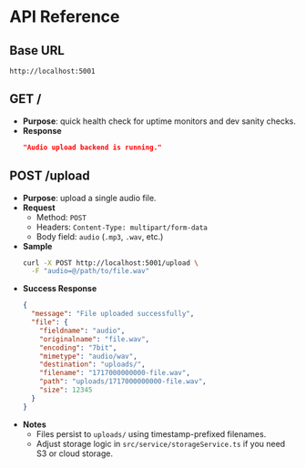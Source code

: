 # API Reference

## Base URL
```
http://localhost:5001
```

## GET /
- **Purpose**: quick health check for uptime monitors and dev sanity checks.
- **Response**
  ```json
  "Audio upload backend is running."
  ```

## POST /upload
- **Purpose**: upload a single audio file.
- **Request**
  - Method: `POST`
  - Headers: `Content-Type: multipart/form-data`
  - Body field: `audio` (`.mp3`, `.wav`, etc.)
- **Sample**
  ```bash
  curl -X POST http://localhost:5001/upload \
    -F "audio=@/path/to/file.wav"
  ```
- **Success Response**
  ```json
  {
    "message": "File uploaded successfully",
    "file": {
      "fieldname": "audio",
      "originalname": "file.wav",
      "encoding": "7bit",
      "mimetype": "audio/wav",
      "destination": "uploads/",
      "filename": "1717000000000-file.wav",
      "path": "uploads/1717000000000-file.wav",
      "size": 12345
    }
  }
  ```
- **Notes**
  - Files persist to `uploads/` using timestamp-prefixed filenames.
  - Adjust storage logic in `src/service/storageService.ts` if you need S3 or cloud storage.
